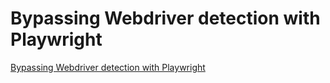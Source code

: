 # Bypassing Webdriver detection with Playwright
[Bypassing Webdriver detection with Playwright](https://aiwithcloud.com/2022/09/14/bypassing_webdriver_detection_with_playwright/)
